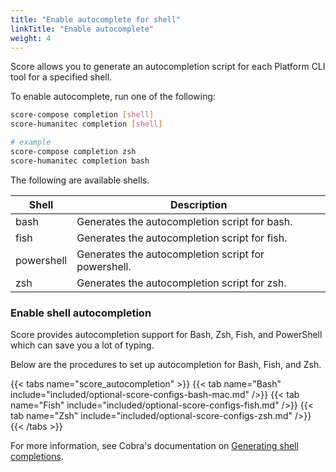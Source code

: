 ```yaml
---
title: "Enable autocomplete for shell"
linkTitle: "Enable autocomplete"
weight: 4
---
```


Score allows you to generate an autocompletion script for each Platform CLI tool for a specified shell.

To enable autocomplete, run one of the following:

```bash
score-compose completion [shell]
score-humanitec completion [shell]

# example
score-compose completion zsh
score-humanitec completion bash
```

The following are available shells.

| Shell      | Description                                         |
| ---------- | --------------------------------------------------- |
| bash       | Generates the autocompletion script for bash.       |
| fish       | Generates the autocompletion script for fish.       |
| powershell | Generates the autocompletion script for powershell. |
| zsh        | Generates the autocompletion script for zsh.        |

### Enable shell autocompletion

Score provides autocompletion support for Bash, Zsh, Fish, and PowerShell which can save you a lot of typing.

Below are the procedures to set up autocompletion for Bash, Fish, and Zsh.

{{< tabs name="score_autocompletion" >}}
{{< tab name="Bash" include="included/optional-score-configs-bash-mac.md" />}}
{{< tab name="Fish" include="included/optional-score-configs-fish.md" />}}
{{< tab name="Zsh" include="included/optional-score-configs-zsh.md" />}}
{{< /tabs >}}

For more information, see Cobra's documentation on [Generating shell completions](https://github.com/spf13/cobra/blob/main/shell_completions.md).
